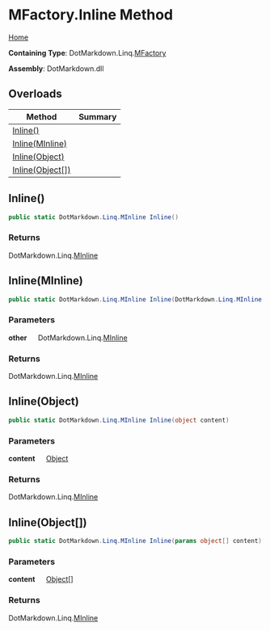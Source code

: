 # MFactory\.Inline Method

[Home](../../../../README.md)

**Containing Type**: DotMarkdown\.Linq\.[MFactory](../README.md)

**Assembly**: DotMarkdown\.dll

## Overloads

| Method | Summary |
| ------ | ------- |
| [Inline()](#DotMarkdown_Linq_MFactory_Inline) | |
| [Inline(MInline)](#DotMarkdown_Linq_MFactory_Inline_DotMarkdown_Linq_MInline_) | |
| [Inline(Object)](#DotMarkdown_Linq_MFactory_Inline_System_Object_) | |
| [Inline(Object\[\])](#DotMarkdown_Linq_MFactory_Inline_System_Object___) | |

## Inline\(\) <a name="DotMarkdown_Linq_MFactory_Inline"></a>

```csharp
public static DotMarkdown.Linq.MInline Inline()
```

### Returns

DotMarkdown\.Linq\.[MInline](../../MInline/README.md)

## Inline\(MInline\) <a name="DotMarkdown_Linq_MFactory_Inline_DotMarkdown_Linq_MInline_"></a>

```csharp
public static DotMarkdown.Linq.MInline Inline(DotMarkdown.Linq.MInline other)
```

### Parameters

**other** &emsp; DotMarkdown\.Linq\.[MInline](../../MInline/README.md)

### Returns

DotMarkdown\.Linq\.[MInline](../../MInline/README.md)

## Inline\(Object\) <a name="DotMarkdown_Linq_MFactory_Inline_System_Object_"></a>

```csharp
public static DotMarkdown.Linq.MInline Inline(object content)
```

### Parameters

**content** &emsp; [Object](https://docs.microsoft.com/en-us/dotnet/api/system.object)

### Returns

DotMarkdown\.Linq\.[MInline](../../MInline/README.md)

## Inline\(Object\[\]\) <a name="DotMarkdown_Linq_MFactory_Inline_System_Object___"></a>

```csharp
public static DotMarkdown.Linq.MInline Inline(params object[] content)
```

### Parameters

**content** &emsp; [Object](https://docs.microsoft.com/en-us/dotnet/api/system.object)\[\]

### Returns

DotMarkdown\.Linq\.[MInline](../../MInline/README.md)

